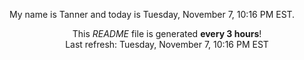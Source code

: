 My name is Tanner and today is Tuesday, November 7, 10:16 PM EST.

<p align="center">This <i>README</i> file is generated <b>every 3 hours</b>!</br>Last refresh: Tuesday, November 7, 10:16 PM EST<br /></p>
